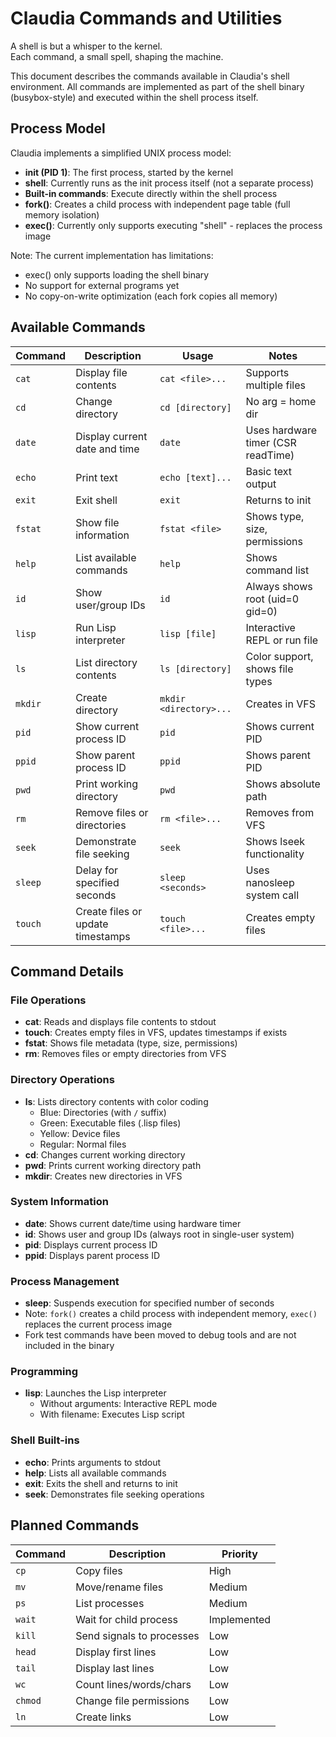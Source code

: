 # Claudia Commands and Utilities
A shell is but a whisper to the kernel.  
Each command, a small spell, shaping the machine.

This document describes the commands available in Claudia's shell environment. All commands are implemented as part of the shell binary (busybox-style) and executed within the shell process itself.

## Process Model

Claudia implements a simplified UNIX process model:
- **init (PID 1)**: The first process, started by the kernel
- **shell**: Currently runs as the init process itself (not a separate process)
- **Built-in commands**: Execute directly within the shell process
- **fork()**: Creates a child process with independent page table (full memory isolation)
- **exec()**: Currently only supports executing "shell" - replaces the process image

Note: The current implementation has limitations:
- exec() only supports loading the shell binary
- No support for external programs yet
- No copy-on-write optimization (each fork copies all memory)

## Available Commands

| Command | Description | Usage | Notes |
|---------|-------------|-------|-------|
| `cat` | Display file contents | `cat <file>...` | Supports multiple files |
| `cd` | Change directory | `cd [directory]` | No arg = home dir |
| `date` | Display current date and time | `date` | Uses hardware timer (CSR readTime) |
| `echo` | Print text | `echo [text]...` | Basic text output |
| `exit` | Exit shell | `exit` | Returns to init |
| `fstat` | Show file information | `fstat <file>` | Shows type, size, permissions |
| `help` | List available commands | `help` | Shows command list |
| `id` | Show user/group IDs | `id` | Always shows root (uid=0 gid=0) |
| `lisp` | Run Lisp interpreter | `lisp [file]` | Interactive REPL or run file |
| `ls` | List directory contents | `ls [directory]` | Color support, shows file types |
| `mkdir` | Create directory | `mkdir <directory>...` | Creates in VFS |
| `pid` | Show current process ID | `pid` | Shows current PID |
| `ppid` | Show parent process ID | `ppid` | Shows parent PID |
| `pwd` | Print working directory | `pwd` | Shows absolute path |
| `rm` | Remove files or directories | `rm <file>...` | Removes from VFS |
| `seek` | Demonstrate file seeking | `seek` | Shows lseek functionality |
| `sleep` | Delay for specified seconds | `sleep <seconds>` | Uses nanosleep system call |
| `touch` | Create files or update timestamps | `touch <file>...` | Creates empty files |

## Command Details

### File Operations
- **cat**: Reads and displays file contents to stdout
- **touch**: Creates empty files in VFS, updates timestamps if exists
- **fstat**: Shows file metadata (type, size, permissions)
- **rm**: Removes files or empty directories from VFS

### Directory Operations  
- **ls**: Lists directory contents with color coding
  - Blue: Directories (with `/` suffix)
  - Green: Executable files (.lisp files)
  - Yellow: Device files
  - Regular: Normal files
- **cd**: Changes current working directory
- **pwd**: Prints current working directory path
- **mkdir**: Creates new directories in VFS

### System Information
- **date**: Shows current date/time using hardware timer
- **id**: Shows user and group IDs (always root in single-user system)
- **pid**: Displays current process ID
- **ppid**: Displays parent process ID

### Process Management
- **sleep**: Suspends execution for specified number of seconds
- Note: `fork()` creates a child process with independent memory, `exec()` replaces the current process image
- Fork test commands have been moved to debug tools and are not included in the binary

### Programming
- **lisp**: Launches the Lisp interpreter
  - Without arguments: Interactive REPL mode
  - With filename: Executes Lisp script

### Shell Built-ins
- **echo**: Prints arguments to stdout
- **help**: Lists all available commands
- **exit**: Exits the shell and returns to init
- **seek**: Demonstrates file seeking operations

## Planned Commands

| Command | Description | Priority |
|---------|-------------|----------|
| `cp` | Copy files | High |
| `mv` | Move/rename files | Medium |
| `ps` | List processes | Medium |
| `wait` | Wait for child process | Implemented |
| `kill` | Send signals to processes | Low |
| `head` | Display first lines | Low |
| `tail` | Display last lines | Low |
| `wc` | Count lines/words/chars | Low |
| `chmod` | Change file permissions | Low |
| `ln` | Create links | Low |